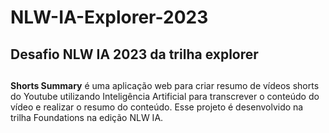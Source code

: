 # NLW-IA-Explorer-2023
## Desafio NLW IA 2023 da trilha explorer

##

**Shorts Summary** é uma aplicação web para criar resumo de vídeos shorts do Youtube utilizando Inteligência Artificial para transcrever o conteúdo do vídeo e realizar o resumo do conteúdo. Esse projeto é desenvolvido na trilha Foundations na edição NLW IA.
